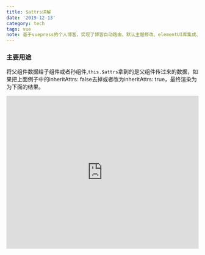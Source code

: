 ```yaml
---
title: $attrs详解
date: '2019-12-13'
category: tech
tags: vue
note: 基于vuepress的个人博客，实现了博客自动路由、默认主题修改、elementUI库集成、mp3背景播放、标签墙、评论功能
---
```

### 主要用途
将父组件数据给子组件或者孙组件,`this.$attrs`拿到的是父组件传过来的数据，如果把上面例子中的inheritAttrs: false去掉或者改为inheritAttrs: true，最终渲染为为下面的结果。
<iframe height="400" style="width: 100%;" scrolling="no" title="$attrs" src="https://codepen.io/ericheshenghao/embed/yLyJzBN?height=265&theme-id=dark&default-tab=html,result" frameborder="no" allowtransparency="true" allowfullscreen="true">
  See the Pen <a href='https://codepen.io/ericheshenghao/pen/yLyJzBN'>$attrs</a> by 何先森
  (<a href='https://codepen.io/ericheshenghao'>@ericheshenghao</a>) on <a href='https://codepen.io'>CodePen</a>.
</iframe>